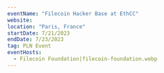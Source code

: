 ```yaml
---
eventName: "Filecoin Hacker Base at EthCC"
website: 
location: "Paris, France"
startDate: 7/21/2023
endDate: 7/23/2023
tag: PLN Event
eventHosts:
  - Filecoin Foundation|filecoin-foundation.webp
---
```

